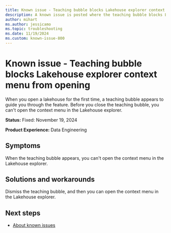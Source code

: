 ```yaml
---
title: Known issue - Teaching bubble blocks Lakehouse explorer context menu from opening
description: A known issue is posted where the teaching bubble blocks Lakehouse explorer context menu from opening.
author: mihart
ms.author: jessicamo
ms.topic: troubleshooting  
ms.date: 11/19/2024
ms.custom: known-issue-800
---
```


# Known issue - Teaching bubble blocks Lakehouse explorer context menu from opening

When you open a lakehouse for the first time, a teaching bubble appears to guide you through the feature. Before you close the teaching bubble, you can't open the context menu in the Lakehouse explorer.

**Status:** Fixed: November 19, 2024

**Product Experience:** Data Engineering

## Symptoms

When the teaching bubble appears, you can't open the context menu in the Lakehouse explorer.

## Solutions and workarounds

Dismiss the teaching bubble, and then you can open the context menu in the Lakehouse explorer.

## Next steps

- [About known issues](https://support.fabric.microsoft.com/known-issues)
